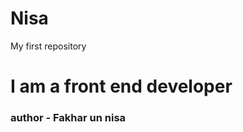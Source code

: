 # Nisa
My first repository 
<br>
<h1> I am a front end developer </h1>
<h3> author - Fakhar un nisa</h3>
